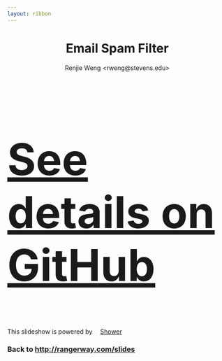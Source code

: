 ```yaml
---
layout: ribbon
---
```

<header class="caption">
  <h1>Email Spam Filter</h1>
  <p>Renjie Weng &lt;rweng@stevens.edu&gt;</p>
</header>
<section class="slide shout" id="1"><div>
  <img src="pictures/Slide1.PNG" alt="" style="max-width:100%;position:absolute;top:0;left:0;">
</div></section>
<section class="slide shout" id="2"><div>
  <img src="pictures/Slide2.PNG" alt="" style="max-width:100%;position:absolute;top:0;left:0;">
</div></section>
<section class="slide shout" id="3"><div>
  <img src="pictures/Slide3.PNG" alt="" style="max-width:100%;position:absolute;top:0;left:0;">
</div></section>
<section class="slide shout" id="4"><div>
  <img src="pictures/Slide4.PNG" alt="" style="max-width:100%;position:absolute;top:0;left:0;">
</div></section>
<section class="slide shout" id="5"><div>
  <img src="pictures/Slide5.PNG" alt="" style="max-width:100%;position:absolute;top:0;left:0;">
</div></section>
<section class="slide shout" id="6"><div>
  <img src="pictures/Slide6.PNG" alt="" style="max-width:100%;position:absolute;top:0;left:0;">
</div></section>
<section class="slide shout" id="7"><div>
  <img src="pictures/Slide7.PNG" alt="" style="max-width:100%;position:absolute;top:0;left:0;">
</div></section>
<section class="slide shout" id="8"><div>
  <img src="pictures/Slide8.PNG" alt="" style="max-width:100%;position:absolute;top:0;left:0;">
</div></section>
<section class="slide shout" id="9"><div>
  <img src="pictures/Slide9.PNG" alt="" style="max-width:100%;position:absolute;top:0;left:0;">
</div></section>
<section class="slide shout" id="10"><div>
  <img src="pictures/Slide10.PNG" alt="" style="max-width:100%;position:absolute;top:0;left:0;">
</div></section>

<section class="slide" id="SeeMore"><div>
  <h2><a href="https://github.com/shohoku11wrj/Spam-Filter">See details on GitHub</a></h2>
  <p class="note">This slideshow is powered by <img src="https://raw.github.com/shower/template/master/pictures/logo.svg" alt=""><a href="https://github.com/shower/shwr.me">Shower</a></p>
  <h3>Back to <a href="http://www.rangerway.com/slides">http://rangerway.com/slides</a></h3>
  <style>
    #Picture h2 {
      color:#FFF;
      }
    #SeeMore h2 {
      font-size:100px
      }
    #SeeMore img {
      width:1.0em;
      height:1.0em;
      }
  </style>
</div></section>